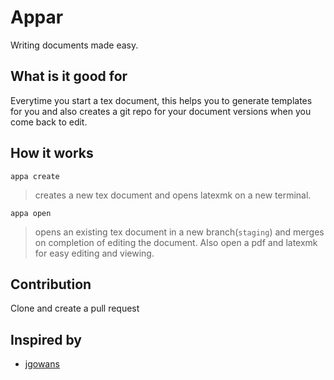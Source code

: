 # Appar

Writing documents made easy.

## What is it good for
Everytime you start a tex document, this helps you to generate templates for you and also
creates a git repo for your document versions when you come back to edit.

## How it works
`appa create`
> creates a new tex document and opens latexmk on a new terminal. 


`appa open`
> opens an existing tex document in a new branch(```staging```) and merges on completion of editing the
> document. Also open a pdf and latexmk for easy editing and viewing.

## Contribution
Clone and create a pull request
## Inspired by
* [jgowans](https://github.com/jgowans)
